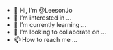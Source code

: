 - 👋 Hi, I’m @LeesonJo
- 👀 I’m interested in ...
- 🌱 I’m currently learning ...
- 💞️ I’m looking to collaborate on ...
- 📫 How to reach me ...

<!---
LeesonJo/LeesonJo is a ✨ special ✨ repository because its `README.md` (this file) appears on your GitHub profile.
You can click the Preview link to take a look at your changes.
--->
